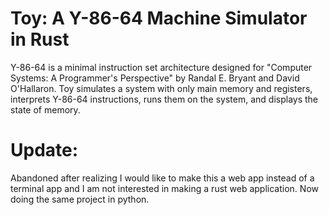 # Toy: A Y-86-64 Machine Simulator in Rust

Y-86-64 is a minimal instruction set architecture designed for "Computer Systems: A Programmer's Perspective" by Randal E. 
Bryant and David O'Hallaron. Toy simulates a system with only main memory and registers, interprets Y-86-64 instructions, 
runs them on the system, and displays the state of memory.

# Update:

Abandoned after realizing I would like to make this a web app instead of a terminal app and I am not interested in making a rust web application. Now doing the same project in python. 

